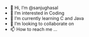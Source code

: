 - 👋 Hi, I’m @sanjughasal
- 👀 I’m interested in Coding
- 🌱 I’m currently learning C and Java
- 💞️ I’m looking to collaborate on 
- 📫 How to reach me ...

<!---
sanjughasal/sanjughasal is a ✨ special ✨ repository because its `README.md` (this file) appears on your GitHub profile.
You can click the Preview link to take a look at your changes.
--->

